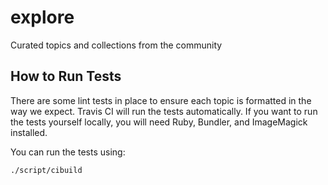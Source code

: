 # explore
Curated topics and collections from the community

## How to Run Tests

There are some lint tests in place to ensure each topic is formatted in the way we expect. Travis
CI will run the tests automatically. If you want to run the tests yourself locally, you will need
Ruby, Bundler, and ImageMagick installed.

You can run the tests using:

```bash
./script/cibuild
```
